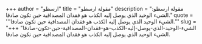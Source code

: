 +++
author = "ارسطو"
title = "مقولة ارسطو"
description = "مقولة ارسطو: الشيء الوحيد الذي يوصل إليه الكذب هو فقدان المصداقية حين تكون صادقا."
quote = '''الشيء الوحيد الذي يوصل إليه الكذب هو فقدان المصداقية حين تكون صادقا.''' 
slug = "الشيء-الوحيد-الذي-يوصل-إليه-الكذب-هو-فقدان-المصداقية-حين-تكون-صادقا"
+++
الشيء الوحيد الذي يوصل إليه الكذب هو فقدان المصداقية حين تكون صادقا.
